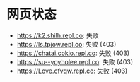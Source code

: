 # 网页状态
- https://k2.shilh.repl.co: 失败
- https://ls.tpjow.repl.co: 失败 (403)
- https://chatai.cokio.repl.co: 失败 (403)
- https://su--yoyholee.repl.co: 失败 (403)
- https://Love.cfvqw.repl.co: 失败 (403)

